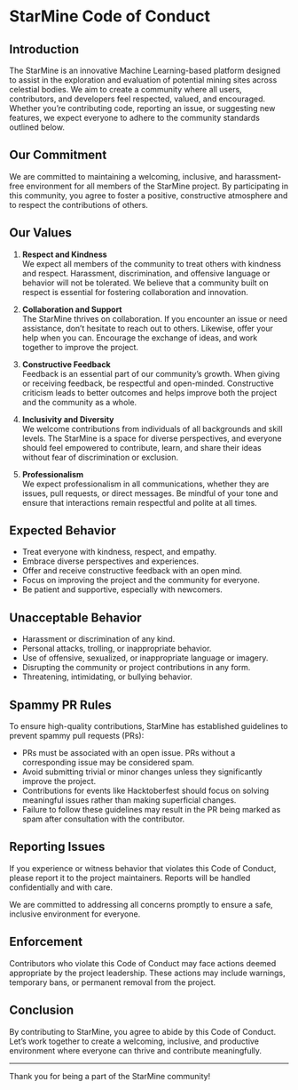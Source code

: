 # StarMine Code of Conduct

## Introduction

The StarMine is an innovative Machine Learning-based platform designed to assist in the exploration and evaluation of potential mining sites across celestial bodies. We aim to create a community where all users, contributors, and developers feel respected, valued, and encouraged. Whether you’re contributing code, reporting an issue, or suggesting new features, we expect everyone to adhere to the community standards outlined below.

## Our Commitment

We are committed to maintaining a welcoming, inclusive, and harassment-free environment for all members of the StarMine project. By participating in this community, you agree to foster a positive, constructive atmosphere and to respect the contributions of others.

## Our Values

1. **Respect and Kindness**  
   We expect all members of the community to treat others with kindness and respect. Harassment, discrimination, and offensive language or behavior will not be tolerated. We believe that a community built on respect is essential for fostering collaboration and innovation.

2. **Collaboration and Support**  
   The StarMine thrives on collaboration. If you encounter an issue or need assistance, don’t hesitate to reach out to others. Likewise, offer your help when you can. Encourage the exchange of ideas, and work together to improve the project.

3. **Constructive Feedback**  
   Feedback is an essential part of our community’s growth. When giving or receiving feedback, be respectful and open-minded. Constructive criticism leads to better outcomes and helps improve both the project and the community as a whole.

4. **Inclusivity and Diversity**  
   We welcome contributions from individuals of all backgrounds and skill levels. The StarMine is a space for diverse perspectives, and everyone should feel empowered to contribute, learn, and share their ideas without fear of discrimination or exclusion.

5. **Professionalism**  
   We expect professionalism in all communications, whether they are issues, pull requests, or direct messages. Be mindful of your tone and ensure that interactions remain respectful and polite at all times.

## Expected Behavior

- Treat everyone with kindness, respect, and empathy.
- Embrace diverse perspectives and experiences.
- Offer and receive constructive feedback with an open mind.
- Focus on improving the project and the community for everyone.
- Be patient and supportive, especially with newcomers.

## Unacceptable Behavior

- Harassment or discrimination of any kind.
- Personal attacks, trolling, or inappropriate behavior.
- Use of offensive, sexualized, or inappropriate language or imagery.
- Disrupting the community or project contributions in any form.
- Threatening, intimidating, or bullying behavior.

## Spammy PR Rules

To ensure high-quality contributions, StarMine has established guidelines to prevent spammy pull requests (PRs):

- PRs must be associated with an open issue. PRs without a corresponding issue may be considered spam.
- Avoid submitting trivial or minor changes unless they significantly improve the project.
- Contributions for events like Hacktoberfest should focus on solving meaningful issues rather than making superficial changes.
- Failure to follow these guidelines may result in the PR being marked as spam after consultation with the contributor.

## Reporting Issues

If you experience or witness behavior that violates this Code of Conduct, please report it to the project maintainers. Reports will be handled confidentially and with care.

We are committed to addressing all concerns promptly to ensure a safe, inclusive environment for everyone.

## Enforcement

Contributors who violate this Code of Conduct may face actions deemed appropriate by the project leadership. These actions may include warnings, temporary bans, or permanent removal from the project.

## Conclusion

By contributing to StarMine, you agree to abide by this Code of Conduct. Let’s work together to create a welcoming, inclusive, and productive environment where everyone can thrive and contribute meaningfully.

---

Thank you for being a part of the StarMine community!

